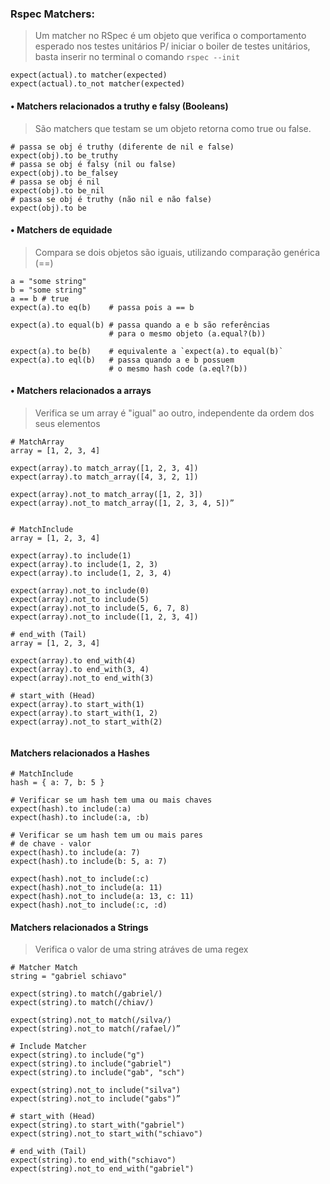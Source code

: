 
### Rspec Matchers:
> Um matcher no RSpec é um objeto que verifica o comportamento esperado nos testes unitários
> P/ iniciar o boiler de testes unitários, basta inserir no terminal o comando `rspec --init`

```
expect(actual).to matcher(expected)
expect(actual).to_not matcher(expected)
```

#### • Matchers relacionados a truthy e falsy (Booleans)
> São matchers que testam se um objeto retorna como true ou false.

```
# passa se obj é truthy (diferente de nil e false)
expect(obj).to be_truthy
# passa se obj é falsy (nil ou false)
expect(obj).to be_falsey
# passa se obj é nil
expect(obj).to be_nil
# passa se obj é truthy (não nil e não false)
expect(obj).to be
```

#### • Matchers de equidade
> Compara se dois objetos são iguais, utilizando comparação genérica (==)

```
a = "some string"
b = "some string"
a == b # true
expect(a).to eq(b)    # passa pois a == b

expect(a).to equal(b) # passa quando a e b são referências
                      # para o mesmo objeto (a.equal?(b))

expect(a).to be(b)    # equivalente a `expect(a).to equal(b)`
expect(a).to eql(b)   # passa quando a e b possuem
                      # o mesmo hash code (a.eql?(b))
```

#### • Matchers relacionados a arrays
> Verifica se um array é "igual" ao outro, independente da ordem dos seus elementos

```
# MatchArray
array = [1, 2, 3, 4]

expect(array).to match_array([1, 2, 3, 4])
expect(array).to match_array([4, 3, 2, 1])

expect(array).not_to match_array([1, 2, 3])
expect(array).not_to match_array([1, 2, 3, 4, 5])”


# MatchInclude
array = [1, 2, 3, 4]

expect(array).to include(1)
expect(array).to include(1, 2, 3)
expect(array).to include(1, 2, 3, 4)

expect(array).not_to include(0)
expect(array).not_to include(5)
expect(array).not_to include(5, 6, 7, 8)
expect(array).not_to include([1, 2, 3, 4])

# end_with (Tail)
array = [1, 2, 3, 4]

expect(array).to end_with(4)
expect(array).to end_with(3, 4)
expect(array).not_to end_with(3)

# start_with (Head)
expect(array).to start_with(1)
expect(array).to start_with(1, 2)
expect(array).not_to start_with(2)


```

#### Matchers relacionados a Hashes

```
# MatchInclude
hash = { a: 7, b: 5 }

# Verificar se um hash tem uma ou mais chaves
expect(hash).to include(:a)
expect(hash).to include(:a, :b)

# Verificar se um hash tem um ou mais pares
# de chave - valor
expect(hash).to include(a: 7)
expect(hash).to include(b: 5, a: 7)

expect(hash).not_to include(:c)
expect(hash).not_to include(a: 11)
expect(hash).not_to include(a: 13, c: 11)
expect(hash).not_to include(:c, :d)

```

#### Matchers relacionados a Strings
> Verifica o valor de uma string atráves de uma regex 

```
# Matcher Match
string = "gabriel schiavo"

expect(string).to match(/gabriel/)
expect(string).to match(/chiav/)

expect(string).not_to match(/silva/)
expect(string).not_to match(/rafael/)” 

# Include Matcher
expect(string).to include("g")
expect(string).to include("gabriel")
expect(string).to include("gab", "sch")

expect(string).not_to include("silva")
expect(string).not_to include("gabs")”

# start_with (Head) 
expect(string).to start_with("gabriel")
expect(string).not_to start_with("schiavo")

# end_with (Tail)
expect(string).to end_with("schiavo")
expect(string).not_to end_with("gabriel")

```

